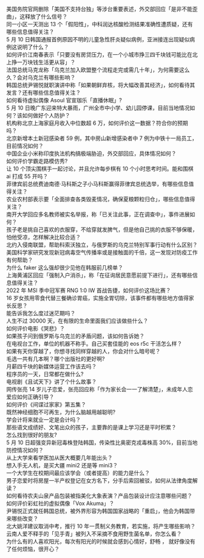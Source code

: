 美国务院官网删除「美国不支持台独」等涉台重要表述，外交部回应「是非不能歪曲」，这释放了什么信号？  
同一小区一天测出 13 个「假阳性」，中科润达核酸检测结果准确性遭质疑，还有哪些信息值得关注？  
5 月 10 日韩国通报首例原因不明的儿童急性肝炎疑似病例，亚洲接连出现疑似病例这说明了什么？  
如何评价江南春表示「只要没有房贷压力，在一个小城市挣三四千块钱可能比在北上挣一万块钱生活更从容」？  
法国总统马克龙称「乌克兰加入欧盟整个流程走完或需几十年」，为何需要这么久？会对乌克兰有哪些影响？  
韩国总统尹锡悦就职演讲中称「如果朝鲜弃核，将大幅改善其经济」，如何看待其发言？还有哪些信息值得关注？  
如何看待虚拟偶像 Asoul 官宣珈乐「直播休眠」?  
5 月 10 日晚广东迎来特大暴雨，广州全市中小学、幼儿园停课，目前当地情况如何？该如何做好个人防护？  
机构称北京上海家庭月收入中位数超 6 万，如何评价这一数据？符合你的预期吗？  
北京新增本土新冠感染者 59 例，其中房山新增感染者中 7 例为中铁十一局员工，目前情况如何？  
中国企业小米称印度执法机构搞极端胁迫，外交部回应，具体情况如何？  
如何评价学霸走路模仿秀?  
让 10 个顶尖围棋手一起讨论，并且允许每步棋有 10 个小时思考时间。能和围棋 ai 打成 55 开吗？  
菲律宾前总统费迪南德·马科斯之子小马科斯赢得菲律宾总统选举，有哪些信息值得关注？  
农业农村部表示要「全面排查各类毁麦情况，确保夏粮颗粒归仓」，哪些信息值得关注？  
南开大学回应多名教师被实名举报，称「已关注此事，正在调查中」，事件进展如何？  
孩子老是挑自己喜欢的衣服穿，不给穿就发脾气，但是他自己挑的衣服不够保暖，怕他受凉，怎样解决比较合适？  
北约入侵南联盟，帮助科索沃独立，与俄罗斯的乌克兰特别军事行动有什么区别？  
美国科学家研究发现新冠病毒空气传播率或是接触面的千倍，这一发现对防疫工作有何帮助？  
为什么 faker 这么强却很少见他在韩服前几榜单？  
上海黄浦区回应「强制入户消杀」，称「在征询居民意愿前提下进行」，还有哪些信息值得关注？  
2022 年 MSI 季中冠军赛 RNG 1:0 IW 首战告捷，如何评价这场比赛？  
16 岁女孩用零食代替三餐确诊胃癌，实施全胃切除，该事件都有哪些地方值得家长反思？  
能告诉我怎么度过迷茫期吗？  
人生不过 30000 天，在有限的生命里面我们应该做些什么？  
如何评价电影《哭悲》？  
如果孩子问到俄罗斯与乌克兰的矛盾问题，该如何告诉她？  
在电视台工作，单位的机器不称手。自己买套佳能的 eos r5c 干活怎么样？  
如果有天你穿越了，你想寻找同样穿越的人，你会对什么暗号呢？  
毛选一共有几本啊？哪个出版社的更好啊?  
月薪四千块的新媒体运营工作该去吗？  
程序员的一天，日常都在做什么?  
电视剧《且试天下》讲了个什么故事？  
网传张亮 14 岁儿子恋爱，张亮回应称「作为家长会一一了解清楚」，未成年人恋爱应如何正确引导？  
如何评价《间谍过家家》第五集？  
既然神经细胞不可再生，为什么脑越用越聪明?  
学会计将来就业一定是会计吗？  
那些语文成绩好、文笔出众的孩子，主要靠的是课上学习还是平时积累？  
怎么找到很好的朋友?  
5 月 10 日超强变异新冠毒株登陆韩国，传染性比奥密克戎毒株高 30%，目前当地防控情况如何？  
从上大学来看学医加从医大概要几年能出头？  
想入手无人机，是买大疆 mini2 还是等 mini3？  
一个大学生在校期间最应该学会（或者提高）的能力是什么？  
男子恋爱时将房屋一半产权登记在女方名下，分手后索回被驳，如何从法律角度解读？  
如何看待农夫山泉产品包装被指美化大象表演？产品包装设计应注意哪些问题？  
如何评价彩虹社的虚拟偶像「Vox Akuma」？  
尹锡悦正式就任韩国总统，被外界形容为韩国国家战略的「重启」，他会为韩国带来哪些改变？  
北大姚洋建议取消中考，推行 10 年一贯制义务教育，若实施，将产生哪些影响？  
云南人爱不释手的「见手青」被列入不采摘不食用野生菌名单，你怎么看？  
为什么有的人喜欢阳光，每次有阳光的时候就会感到心情好，舒畅 ， 就好像没有了任何烦恼，很开心？  

